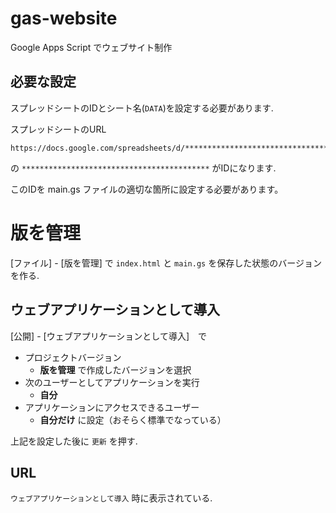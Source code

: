 # gas-website
Google Apps Script でウェブサイト制作

## 必要な設定

スプレッドシートのIDとシート名(`DATA`)を設定する必要があります.

スプレッドシートのURL

```
https://docs.google.com/spreadsheets/d/******************************************/edit#gid=0
```

の `******************************************` がIDになります.

このIDを main.gs ファイルの適切な箇所に設定する必要があります。

# 版を管理

[ファイル] - [版を管理] で `index.html` と `main.gs` を保存した状態のバージョンを作る.

## ウェブアプリケーションとして導入

[公開] - [ウェブアプリケーションとして導入]　で

- プロジェクトバージョン
  - **版を管理** で作成したバージョンを選択
- 次のユーザーとしてアプリケーションを実行
  - **自分**
- アプリケーションにアクセスできるユーザー
  - **自分だけ** に設定（おそらく標準でなっている）

上記を設定した後に `更新` を押す.

## URL

`ウェブアプリケーションとして導入` 時に表示されている.
